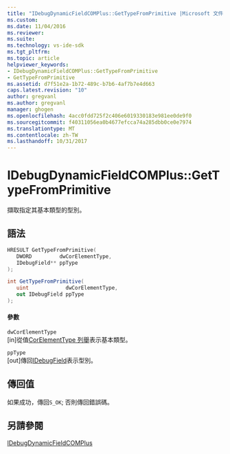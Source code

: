 ```yaml
---
title: "IDebugDynamicFieldCOMPlus::GetTypeFromPrimitive |Microsoft 文件"
ms.custom: 
ms.date: 11/04/2016
ms.reviewer: 
ms.suite: 
ms.technology: vs-ide-sdk
ms.tgt_pltfrm: 
ms.topic: article
helpviewer_keywords:
- IDebugDynamicFieldCOMPlus::GetTypeFromPrimitive
- GetTypeFromPrimitive
ms.assetid: d7f51e2a-1b72-489c-b7b6-4af7b7e4d663
caps.latest.revision: "10"
author: gregvanl
ms.author: gregvanl
manager: ghogen
ms.openlocfilehash: 4acc0fdd725f2c406e6019330183e981ee0de9f0
ms.sourcegitcommit: f40311056ea0b4677efcca74a285dbb0ce0e7974
ms.translationtype: MT
ms.contentlocale: zh-TW
ms.lasthandoff: 10/31/2017
---
```

# <a name="idebugdynamicfieldcomplusgettypefromprimitive"></a>IDebugDynamicFieldCOMPlus::GetTypeFromPrimitive
擷取指定其基本類型的型別。  
  
## <a name="syntax"></a>語法  
  
```cpp  
HRESULT GetTypeFromPrimitive(  
   DWORD         dwCorElementType,  
   IDebugField** ppType  
);  
```  
  
```csharp  
int GetTypeFromPrimitive(  
   uint            dwCorElementType,  
   out IDebugField ppType  
);  
```  
  
#### <a name="parameters"></a>參數  
 `dwCorElementType`  
 [in]從值[CorElementType 列舉](/dotnet/framework/unmanaged-api/metadata/corelementtype-enumeration)表示基本類型。  
  
 `ppType`  
 [out]傳回[IDebugField](../../../extensibility/debugger/reference/idebugfield.md)表示型別。  
  
## <a name="return-value"></a>傳回值  
 如果成功，傳回`S_OK`; 否則傳回錯誤碼。  
  
## <a name="see-also"></a>另請參閱  
 [IDebugDynamicFieldCOMPlus](../../../extensibility/debugger/reference/idebugdynamicfieldcomplus.md)